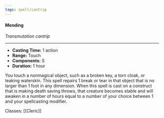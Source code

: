 ```yaml
---
tags: spell/cantrip
---
```

#### Mending
*Transmutation cantrip*
___
- **Casting Time:** 1 action
- **Range:** Touch
- **Components:** S
- **Duration:** 1 hour

You touch a nonmagical object, such as a broken key, a torn cloak, or leaking waterskin. This spell repairs 1 break or tear in that object that is no larger than 1 foot in any dimension. 
When this spell is cast on a construct that is making death saving throws, that creature becomes stable and will awaken in a number of hours equal to a number of your choice between 1 and your spellcasting modifier. 

Classes: [[Cleric]]